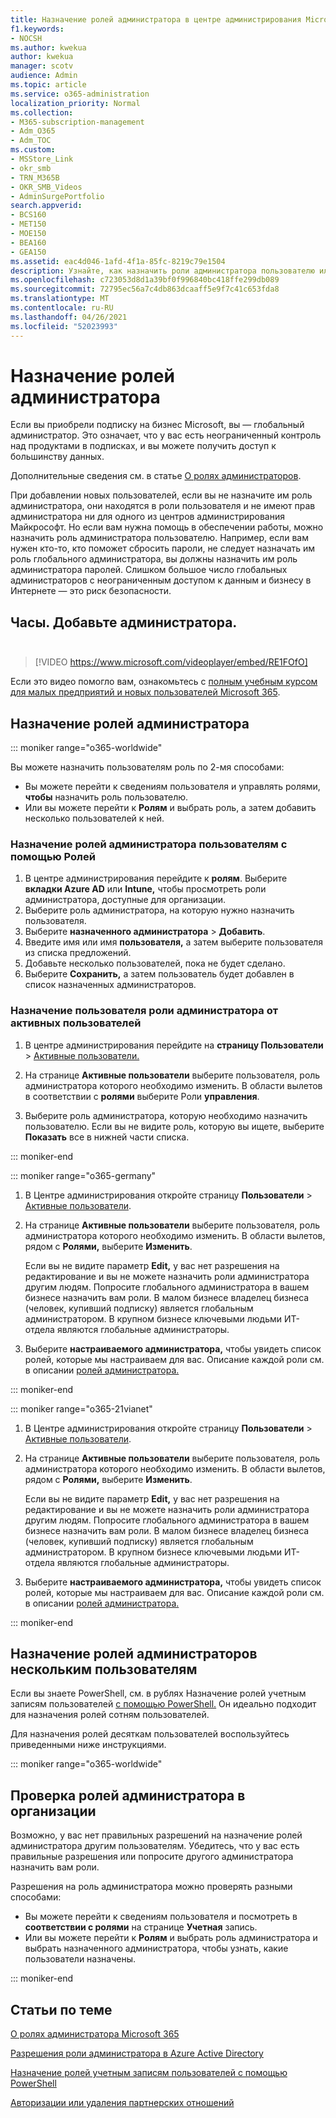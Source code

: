 ```yaml
---
title: Назначение ролей администратора в центре администрирования Microsoft 365
f1.keywords:
- NOCSH
ms.author: kwekua
author: kwekua
manager: scotv
audience: Admin
ms.topic: article
ms.service: o365-administration
localization_priority: Normal
ms.collection:
- M365-subscription-management
- Adm_O365
- Adm_TOC
ms.custom:
- MSStore_Link
- okr_smb
- TRN_M365B
- OKR_SMB_Videos
- AdminSurgePortfolio
search.appverid:
- BCS160
- MET150
- MOE150
- BEA160
- GEA150
ms.assetid: eac4d046-1afd-4f1a-85fc-8219c79e1504
description: Узнайте, как назначить роли администратора пользователю или нескольким пользователям в вашем бизнесе, чтобы они могли выполнять определенные задачи в центре администрирования.
ms.openlocfilehash: c723053d8d1a39bf0f996840bc418ffe299db089
ms.sourcegitcommit: 72795ec56a7c4db863dcaaff5e9f7c41c653fda8
ms.translationtype: MT
ms.contentlocale: ru-RU
ms.lasthandoff: 04/26/2021
ms.locfileid: "52023993"
---
```

# <a name="assign-admin-roles"></a>Назначение ролей администратора

Если вы приобрели подписку на бизнес Microsoft, вы — глобальный администратор. Это означает, что у вас есть неограниченный контроль над продуктами в подписках, и вы можете получить доступ к большинству данных.

Дополнительные сведения см. в статье [О ролях администраторов](about-admin-roles.md).

При добавлении новых пользователей, если вы не назначите  им роль администратора, они находятся в роли пользователя и не имеют прав администратора ни для одного из центров администрирования Майкрософт. Но если вам нужна помощь в обеспечении работы, можно назначить роль администратора пользователю. Например, если вам нужен кто-то, кто поможет сбросить пароли, не следует назначать им роль глобального администратора, вы должны назначить им роль администратора паролей. Слишком большое число глобальных администраторов с неограниченным доступом к данным и бизнесу в Интернете — это риск безопасности.

## <a name="watch-add-an-adminbrbr"></a>Часы. Добавьте администратора.<br><br>

> [!VIDEO https://www.microsoft.com/videoplayer/embed/RE1FOfO] 

Если это видео помогло вам, ознакомьтесь с [полным учебным курсом для малых предприятий и новых пользователей Microsoft 365](../../business-video/index.yml).

## <a name="assign-admin-roles"></a>Назначение ролей администратора 

::: moniker range="o365-worldwide"

Вы можете назначить пользователям роль по 2-мя способами:

- Вы можете перейти к сведениям пользователя и управлять ролями, **чтобы** назначить роль пользователю.
- Или вы можете перейти к **Ролям** и выбрать роль, а затем добавить несколько пользователей к ней.

### <a name="assign-admin-roles-to-users-using-roles"></a>Назначение ролей администратора пользователям с помощью Ролей

1. В центре администрирования перейдите к **ролям**. Выберите **вкладки Azure AD** или **Intune,** чтобы просмотреть роли администратора, доступные для организации.
2. Выберите роль администратора, на которую нужно назначить пользователя.
3. Выберите **назначенного администратора** > **Добавить**.
4. Введите имя  или имя **пользователя,** а затем выберите пользователя из списка предложений.
5. Добавьте несколько пользователей, пока не будет сделано.
6. Выберите **Сохранить,** а затем пользователь будет добавлен в список назначенных администраторов.

### <a name="assign-a-user-to-an-admin-role-from-active-users"></a>Назначение пользователя роли администратора от активных пользователей

1. В центре администрирования перейдите на **страницу Пользователи** > [Активные пользователи.](https://go.microsoft.com/fwlink/p/?linkid=834822)

2. На странице **Активные пользователи** выберите пользователя, роль администратора которого необходимо изменить. В области вылетов в соответствии с **ролями** выберите Роли **управления**.

3. Выберите роль администратора, которую необходимо назначить пользователю. Если вы не видите роль, которую вы ищете, выберите **Показать** все в нижней части списка.

::: moniker-end

::: moniker range="o365-germany"

1. В Центре администрирования откройте страницу **Пользователи** > <a href="https://go.microsoft.com/fwlink/p/?linkid=847686" target="_blank">Активные пользователи</a>.

2. На странице **Активные пользователи** выберите пользователя, роль администратора которого необходимо изменить. В области вылетов, рядом с **Ролями,** выберите **Изменить**. 

    Если вы не видите параметр **Edit,** у вас нет разрешения на редактирование и вы не можете назначить роли администратора другим людям. Попросите глобального администратора в вашем бизнесе назначить вам роли. В малом бизнесе владелец бизнеса (человек, купивший подписку) является глобальным администратором. В крупном бизнесе ключевыми людьми ИТ-отдела являются глобальные администраторы.

3. Выберите **настраиваемого администратора,** чтобы увидеть список ролей, которые мы настраиваем для вас. Описание каждой роли см. в описании [ролей администратора.](about-admin-roles.md)

::: moniker-end

::: moniker range="o365-21vianet"

1. В Центре администрирования откройте страницу **Пользователи** > <a href="https://go.microsoft.com/fwlink/p/?linkid=850628" target="_blank">Активные пользователи</a>.

2. На странице **Активные пользователи** выберите пользователя, роль администратора которого необходимо изменить. В области вылетов, рядом с **Ролями,** выберите **Изменить**.

    Если вы не видите параметр **Edit,** у вас нет разрешения на редактирование и вы не можете назначить роли администратора другим людям. Попросите глобального администратора в вашем бизнесе назначить вам роли. В малом бизнесе владелец бизнеса (человек, купивший подписку) является глобальным администратором. В крупном бизнесе ключевыми людьми ИТ-отдела являются глобальные администраторы.

3. Выберите **настраиваемого администратора,** чтобы увидеть список ролей, которые мы настраиваем для вас. Описание каждой роли см. в описании [ролей администратора.](about-admin-roles.md)

::: moniker-end

## <a name="assign-admin-roles-to-multiple-users"></a>Назначение ролей администраторов нескольким пользователям

Если вы знаете PowerShell, см. в рублях Назначение ролей учетным записям пользователей [с помощью PowerShell.](../../enterprise/assign-roles-to-user-accounts-with-microsoft-365-powershell.md) Он идеально подходит для назначения ролей сотням пользователей.
  
Для назначения ролей десяткам пользователей воспользуйтесь приведенными ниже инструкциями.

::: moniker range="o365-worldwide"

## <a name="check-admin-roles-in-your-organization"></a>Проверка ролей администратора в организации

Возможно, у вас нет правильных разрешений на назначение ролей администратора другим пользователям. Убедитесь, что у вас есть правильные разрешения или попросите другого администратора назначить вам роли.

Разрешения на роль администратора можно проверять разными способами:

- Вы можете перейти к сведениям пользователя и посмотреть в **соответствии с ролями** на странице **Учетная** запись.
- Или вы можете перейти к **Ролям** и выбрать роль администратора и выбрать назначенного администратора, чтобы узнать, какие пользователи назначены.

::: moniker-end

## <a name="related-articles"></a>Статьи по теме

[О ролях администратора Microsoft 365](about-admin-roles.md)

[Разрешения роли администратора в Azure Active Directory](/azure/active-directory/users-groups-roles/directory-assign-admin-roles#available-roles)

[Назначение ролей учетным записям пользователей с помощью PowerShell](../../enterprise/assign-roles-to-user-accounts-with-microsoft-365-powershell.md)

[Авторизации или удаления партнерских отношений](../misc/add-partner.md)